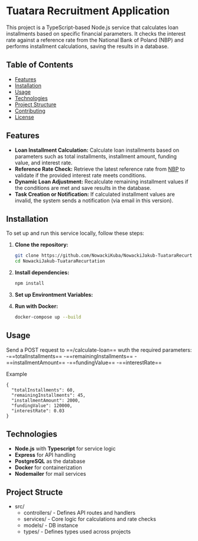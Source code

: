 # Tuatara Recruitment Application

This project is a TypeScript-based Node.js service that calculates loan installments based on specific financial parameters. It checks the interest rate against a reference rate from the National Bank of Poland (NBP) and performs installment calculations, saving the results in a database.

## Table of Contents

- [Features](#features)
- [Installation](#installation)
- [Usage](#usage)
- [Technologies](#technologies)
- [Project Structure](#project-structure)
- [Contributing](#contributing)
- [License](#license)

## Features

- **Loan Installment Calculation:** Calculate loan installments based on parameters such as total installments, installment amount, funding value, and interest rate.
- **Reference Rate Check:** Retrieve the latest reference rate from [NBP](https://static.nbp.pl/dane/stopy/stopy_interwencji.xml) to validate if the provided interest rate meets conditions.
- **Dynamic Loan Adjustment:** Recalculate remaining installment values if the conditions are met and save results in the database.
- **Task Creation or Notification:** If calculated installment values are invalid, the system sends a notification (via email in this version).

## Installation

To set up and run this service locally, follow these steps:

1. **Clone the repository:**
   ```bash
   git clone https://github.com/NowackiKuba/NowackiJakub-TuataraRecurtation.git
   cd NowackiJakub-TuataraRecurtation
   ```
2. **Install dependencies:**

   ```bash
   npm install
   ```

3. **Set up Environtment Variables:**

4. **Run with Docker:**
   ```bash
   docker-compose up --build
   ```

## Usage

Send a POST request to ==/calculate-loan== wuth the required parameters:
-==totalInstallments==
-==remainingInstallments==
-==installmentAmount==
-==fundingValue==
-==interestRate==

Example

```
{
  "totalInstallments": 60,
  "remainingInstallments": 45,
  "installmentAmount": 2000,
  "fundingValue": 120000,
  "interestRate": 0.03
}
```

## Technologies

- **Node.js** with **Typescript** for service logic
- **Express** for API handling
- **PostgreSQL** as the database
- **Docker** for containerization
- **Nodemailer** for mail services

## Project Structe

- src/
  - controllers/ - Defines API routes and handlers
  - services/ - Core logic for calculations and rate checks
  - models/ - DB instance
  - types/ - Defines types used across projects
